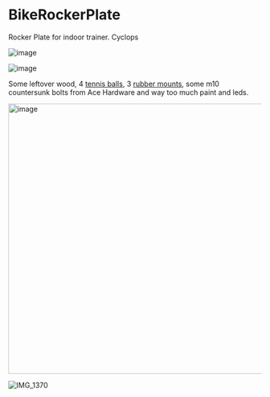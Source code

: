 # BikeRockerPlate
Rocker Plate for indoor trainer. Cyclops

![image](https://github.com/jastill/BikeRockerPlate/assets/1283731/68226d56-6f66-473d-aa51-7212d37cb141)

![image](https://github.com/jastill/BikeRockerPlate/assets/1283731/73a63621-4471-474a-b54f-d2bae941fd2c)

Some leftover wood, 4 [tennis balls](https://www.amazon.com/gp/product/B001FZCVTM/ref=ppx_yo_dt_b_asin_title_o01_s01?ie=UTF8&th=1&psc=1), 3 [rubber mounts](https://www.amazon.com/gp/product/B098DQ7TRW/ref=ppx_yo_dt_b_asin_title_o04_s00?ie=UTF8&th=1), some m10 countersunk bolts from Ace Hardware and way too much paint and leds.

<img width="538" alt="image" src="https://github.com/jastill/BikeRockerPlate/assets/1283731/d890982a-86a4-4313-82d6-9d98738db657">

![IMG_1370](https://github.com/jastill/BikeRockerPlate/assets/1283731/a2cb6ed8-1ad0-4542-9d8f-af702f3515d8)
